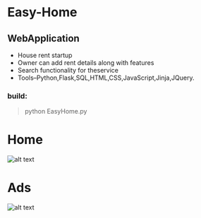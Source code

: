 # Easy-Home
## WebApplication

* House rent startup
* Owner can add rent details along with features
* Search functionality for theservice
* Tools–Python,Flask,SQL,HTML,CSS,JavaScript,Jinja,JQuery.




### build:
>python EasyHome.py

# Home
![alt text](https://github.com/Nur-A-Alam1997/Easy-Home/blob/Easy-Home/screenshots/EasyHome.png?raw=true)

# Ads

![alt text](https://github.com/Nur-A-Alam1997/Easy-Home/blob/Easy-Home/screenshots/ads.png?raw=true)

